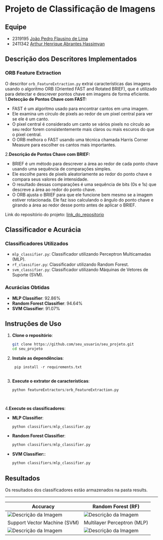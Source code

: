 # Projeto de Classificação de Imagens

## Equipe
- 2319195   [João Pedro Flausino de Lima](https://github.com/joaozin046)
- 2411342   [Arthur Henrique Abrantes Hassimyan](https://github.com/ArthurHassimyan)

## Descrição dos Descritores Implementados
### ORB Feature Extraction
O descritor `orb_FeatureExtraction.py` extrai características das imagens usando o algoritmo ORB (Oriented FAST and Rotated BRIEF), que é utilizado para detectar e descrever pontos chave em imagens de forma eficiente.    
1.**Detecção de Pontos Chave com FAST:**
- FAST é um algoritmo usado para encontrar cantos em uma imagem.
- Ele examina um círculo de pixels ao redor de um pixel central para ver se ele é um canto.
- O pixel central é considerado um canto se vários pixels no círculo ao seu redor forem consistentemente mais claros ou mais escuros do que o pixel central.
- O ORB melhora o FAST usando uma técnica chamada Harris Corner Measure para escolher os cantos mais importantes.

2.**Descrição de Pontos Chave com BRIEF:**
- BRIEF é um método para descrever a área ao redor de cada ponto chave usando uma sequência de comparações simples.
- Ele escolhe pares de pixels aleatoriamente ao redor do ponto chave e compara seus valores de intensidade.
- O resultado dessas comparações é uma sequência de bits (0s e 1s) que descreve a área ao redor do ponto chave.
- O ORB ajusta o BRIEF para que ele funcione bem mesmo se a imagem estiver rotacionada. Ele faz isso calculando o ângulo do ponto chave e girando a área ao redor desse ponto antes de aplicar o BRIEF.


Link do repositório do projeto: [link_do_repositorio](https://github.com/joaozin046/Trabalho_Final_Processamento_de_imagens.git)

## Classificador e Acurácia
### Classificadores Utilizados
- `mlp_classifier.py`: Classificador utilizando Perceptron Multicamadas (MLP).
- `rf_classifier.py`: Classificador utilizando Random Forest.
- `svm_classifier.py`: Classificador utilizando Máquinas de Vetores de Suporte (SVM).

### Acurácias Obtidas
- **MLP Classifier**: 92.86%
- **Random Forest Classifier**: 94.64%
- **SVM Classifier**: 91.07%

## Instruções de Uso
1. **Clone o repositório**:
   ```bash
   git clone https://github.com/seu_usuario/seu_projeto.git
   cd seu_projeto
   
2. **Instale as dependências**:
   ```python
    pip install -r requirements.txt
  
3. **Execute o extrator de características**:
   ```python
   python featureExtractors/orb_FeatureExtraction.py
  
  
4.**Execute os classificadores**:

- **MLP Classifier**:
   ```python
   python classifiers/mlp_classifier.py
   

- **Random Forest Classifier**:
   ```python
   python classifiers/mlp_classifier.py
   

- **SVM Classifier:**:
   ```python
   python classifiers/mlp_classifier.py
   

## Resultados
 Os resultados dos classificadores estão armazenados na pasta results.
***
Accuracy | Random Forest (RF)
--- | ---
![Descrição da Imagem](results/orb-run_all_classifiers-24062024-2146.png) | ![Descrição da Imagem](results/orb-rf_classifier-24062024-2146.png)
Support Vector Machine (SVM) | Multilayer Perceptron (MLP)
![Descrição da Imagem](results/orb-svm_classifier-24062024-2146.png)|![Descrição da Imagem](results/orb-mlp_classifier-24062024-2146.png)
